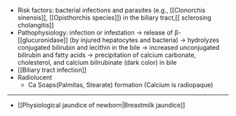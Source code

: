 - Risk factors: bacterial infections and parasites (e.g., [[Clonorchis sinensis]], [[Opisthorchis species]]) in the biliary tract,[[ sclerosing cholangitis]]
- Pathophysiology: infection or infestation → release of β-[[glucuronidase]] (by injured hepatocytes and bacteria) → hydrolyzes conjugated bilirubin and lecithin in the bile → increased unconjugated bilirubin and fatty acids → precipitation of calcium carbonate, cholesterol, and calcium bilirubinate (dark color) in bile 
- [[Biliary tract infection]]
- Radiolucent
	- Ca Soaps(Palmitas, Stearate) formation (Calcium is radiopaque)

---
- [[Physiological jaundice of newborn|Breastmilk jaundice]] 